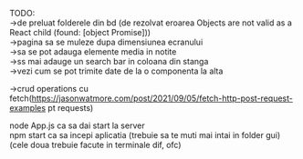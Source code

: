 TODO: <br>
    ->de preluat folderele din bd (de rezolvat eroarea Objects are not valid as a React child (found: [object Promise]))<br>
    ->pagina sa se muleze dupa dimensiunea ecranului<br>
    ->sa se pot adauga elemente media in notite<br>
    ->ss mai adauge un search bar in coloana din stanga <br>
    ->vezi cum se pot trimite date de la o componenta la alta

->crud operations cu fetch(https://jasonwatmore.com/post/2021/09/05/fetch-http-post-request-examples pt requests)

node App.js ca sa dai start la server<br>
npm start ca sa incepi aplicatia (trebuie sa te muti mai intai in folder gui)<br>
(cele doua trebuie facute in terminale dif, ofc)
